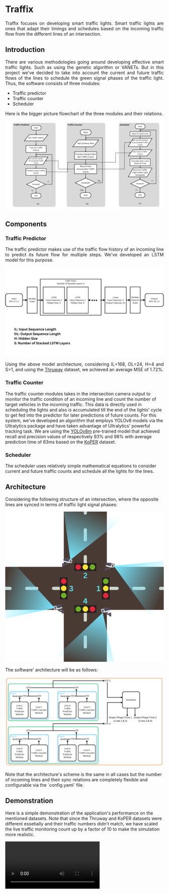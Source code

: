 <h1>Traffix</h1>

<p style="text-align: justify">Traffix focuses on developing smart traffic lights. Smart traffic lights are ones that adapt their timings and schedules based on the incoming traffic flow from the different lines of an intersection.</p>

<h2>Introduction</h2>

<p style="text-align: justify">There are various methodologies going around developing effective smart traffic lights. Such as using the genetic algorithm or VANETs. But in this project we've decided to take into account the current and future traffic flows of the lines to schedule the green signal phases of the traffic light. Thus, the software consists of three modules:</p>
<ul>
<li>Traffic predictor</li>
<li>Traffic counter</li>
<li>Scheduler</li>
</ul>
<p style="text-align: justify">Here is the bigger picture flowchart of the three modules and their relations.</p>
<img src="./assets/modules.png" class="image"/>

<h2>Components</h2>

<h3>Traffic Predictor</h3>

<p style="text-align: justify">The traffic predictor makes use of the traffic flow history of an incoming line to predict its future flow for multiple steps. We've developed an LSTM model for this purpose.</p>

<img src="./assets/predictor.png" class="image"/>

<p style="text-align: justify">Using the above model architecture, considering IL=168, OL=24, H=4 and S=1, and using the <a href="https://data.ny.gov/Transportation/Thruway-E-ZPass-Cash-Hourly-Usage-by-Plaza-Beginni/2hz2-2s5g/about_data">Thruway</a> dataset, we achieved an average MSE of 1.72%.</p>

<h3>Traffic Counter</h3>

<p>The traffic counter modules takes in the intersection camera output to monitor the traffic condition of an incoming line and count the number of target vehicles in the incoming traffic. This data is directly used in scheduling the lights and also is accumulated till the end of the lights' cycle to get fed into the predictor for later predictions of future counts. For this system, we've developed an algorithm that employs YOLOv8 models via the Ultralytics package and have taken advantage of Ultralytics' powerful tracking task. We are using the <a href="https://docs.ultralytics.com/tasks/detect/#models">YOLOv8m</a> pre-trained model that achieved recall and precision values of respectively 93% and 98% with average prediction time of 63ms based on the <a href="http://www.uni-ulm.de/in/mrm/forschung/datensaetze.html">KoPER</a> dataset.</p>

<h3>Scheduler</h3>

<p>The scheduler uses relatively simple mathematical equations to consider current and future traffic counts and schedule all the lights for the lines.</p>

<h2>Architecture</h2>

<p>Considering the following structure of an intersection, where the opposite lines are synced in terms of traffic light signal phases:</p>

<img src="./assets/intersection.png" id="intersection" class="image"/>

<p>The software' architecture will be as follows:</p>

<img src="./assets/architecture.png" class="image"/>

<p>Note that the architecture's scheme is the same in all cases but the number of incoming lines and their sync relations are completely flexible and configurable via the `config.yaml` file.</p>

<h2>Demonstration</h2>

<p>Here is a simple demonstration of the application's performance on the mentioned datasets. Note that since the Thruway and KoPER datasets were different essetially and their traffic numbers didn't match, we have scaled the live traffic monitoring count up by a factor of 10 to make the simulation more realistic.</p>

<video src="./assets/2024-04-11-08-35-06.mp4" class="image"></video>

</div>
